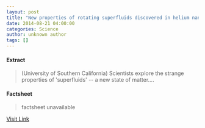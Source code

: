 ```yaml
---
layout: post
title: "New properties of rotating superfluids discovered in helium nanodroplets"
date: 2014-08-21 04:00:00
categories: Science
author: unknown author
tags: []
---
```



#### Extract
>(University of Southern California) Scientists explore the strange properties of 'superfluids' -- a new state of matter....

#### Factsheet
>factsheet unavailable

[Visit Link](http://www.eurekalert.org/pub_releases/2014-08/uosc-npo081914.php)


